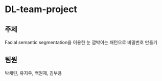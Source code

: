 # DL-team-project

## 주제
Facial semantic segmentation을 이용한 눈 깜박이는 패턴으로 비밀번호 만들기

## 팀원
박채린, 유지우, 백원재, 김부용
